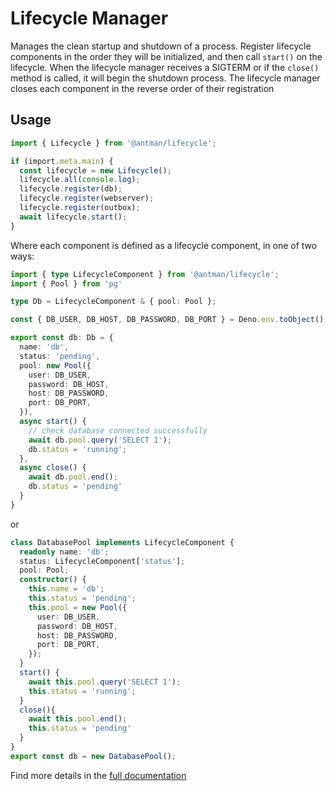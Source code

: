 # Lifecycle Manager

Manages the clean startup and shutdown of a process. Register lifecycle components in the order they will be initialized, and then call `start()` on the lifecycle. When the lifecycle manager receives a SIGTERM or if the `close()` method is called, it will begin the shutdown process. The lifecycle manager closes each component in the reverse order of their registration

## Usage

```ts
import { Lifecycle } from '@antman/lifecycle';

if (import.meta.main) {
  const lifecycle = new Lifecycle();
  lifecycle.all(console.log);
  lifecycle.register(db);
  lifecycle.register(webserver);
  lifecycle.register(outbox);
  await lifecycle.start();
}
```

Where each component is defined as a lifecycle component, in one of two ways:

```ts
import { type LifecycleComponent } from '@antman/lifecycle';
import { Pool } from 'pg'

type Db = LifecycleComponent & { pool: Pool };

const { DB_USER, DB_HOST, DB_PASSWORD, DB_PORT } = Deno.env.toObject();

export const db: Db = {
  name: 'db',
  status: 'pending',
  pool: new Pool({
    user: DB_USER,
    password: DB_HOST,
    host: DB_PASSWORD,
    port: DB_PORT,
  }),
  async start() {
    // check database connected successfully
    await db.pool.query('SELECT 1');
    db.status = 'running';
  },
  async close() {
    await db.pool.end();
    db.status = 'pending'
  }
}
```

or 

```ts
class DatabasePool implements LifecycleComponent {
  readonly name: 'db';
  status: LifecycleComponent['status'];
  pool: Pool;
  constructor() {
    this.name = 'db';
    this.status = 'pending';
    this.pool = new Pool({
      user: DB_USER,
      password: DB_HOST,
      host: DB_PASSWORD,
      port: DB_PORT,
    });
  }
  start() {
    await this.pool.query('SELECT 1');
    this.status = 'running';
  }
  close(){
    await this.pool.end();
    this.status = 'pending'
  }
}
export const db = new DatabasePool();
```

Find more details in the [full documentation](https://jsr.io/@antman/lifecycle/doc)